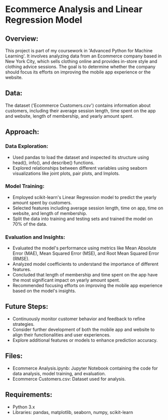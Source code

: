# Ecommerce Analysis and Linear Regression Model

## Overview:
This project is part of my coursework in 'Advanced Python for Machine Learning'. It involves analyzing data from an Ecommerce company based in New York City, which sells clothing online and provides in-store style and clothing advice sessions. The goal is to determine whether the company should focus its efforts on improving the mobile app experience or the website.

## Data:
The dataset ('Ecommerce Customers.csv') contains information about customers, including their average session length, time spent on the app and website, length of membership, and yearly amount spent.

## Approach:
### Data Exploration:
* Used pandas to load the dataset and inspected its structure using head(), info(), and describe() functions.
* Explored relationships between different variables using seaborn visualizations like joint plots, pair plots, and lmplots.
### Model Training:
* Employed scikit-learn's Linear Regression model to predict the yearly amount spent by customers.
* Selected features including average session length, time on app, time on website, and length of membership.
* Split the data into training and testing sets and trained the model on 70% of the data.
### Evaluation and Insights:
* Evaluated the model's performance using metrics like Mean Absolute Error (MAE), Mean Squared Error (MSE), and Root Mean Squared Error (RMSE).
* Analyzed model coefficients to understand the importance of different features.
* Concluded that length of membership and time spent on the app have the most significant impact on yearly amount spent.
* Recommended focusing efforts on improving the mobile app experience based on the model's insights.

## Future Steps:
* Continuously monitor customer behavior and feedback to refine strategies.
* Consider further development of both the mobile app and website to align their functionalities and user experiences.
* Explore additional features or models to enhance prediction accuracy.

## Files:
* Ecommerce Analysis.ipynb: Jupyter Notebook containing the code for data analysis, model training, and evaluation.
* Ecommerce Customers.csv: Dataset used for analysis.

## Requirements:
* Python 3.x
* Libraries: pandas, matplotlib, seaborn, numpy, scikit-learn
